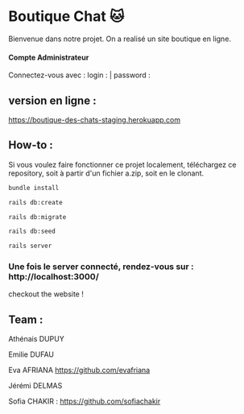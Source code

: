 # Boutique Chat 🐱 

Bienvenue dans notre projet. On a realisé un site boutique en ligne.

#### Compte Administrateur
Connectez-vous avec : login :  | password : 


## version en ligne :

https://boutique-des-chats-staging.herokuapp.com

## How-to :
Si vous voulez faire fonctionner ce projet localement, téléchargez ce repository, soit à partir d'un fichier a.zip, soit en le clonant.

```bash
bundle install
```
```bash
rails db:create
```
```bash
rails db:migrate
```
```bash
rails db:seed
```
```bash
rails server
```

### Une fois le server connecté, rendez-vous sur : http://localhost:3000/

checkout the website !

## Team :
Athénais DUPUY 

Emilie DUFAU

Eva AFRIANA https://github.com/evafriana 

Jérémi DELMAS

Sofia CHAKIR : https://github.com/sofiachakir
